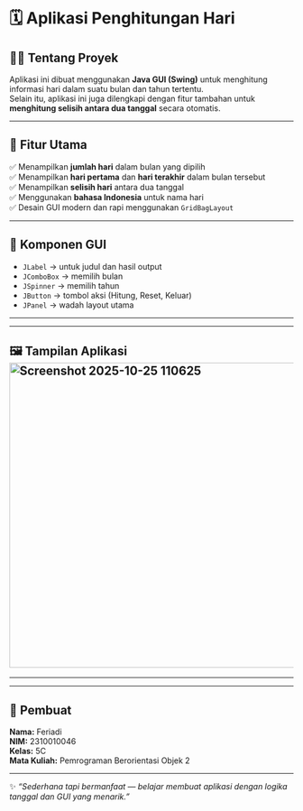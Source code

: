 # 🗓️ Aplikasi Penghitungan Hari

## 👨‍💻 Tentang Proyek
Aplikasi ini dibuat menggunakan **Java GUI (Swing)** untuk menghitung informasi hari dalam suatu bulan dan tahun tertentu.  
Selain itu, aplikasi ini juga dilengkapi dengan fitur tambahan untuk **menghitung selisih antara dua tanggal** secara otomatis.

---

## 🎯 Fitur Utama
✅ Menampilkan **jumlah hari** dalam bulan yang dipilih  
✅ Menampilkan **hari pertama** dan **hari terakhir** dalam bulan tersebut  
✅ Menampilkan **selisih hari** antara dua tanggal  
✅ Menggunakan **bahasa Indonesia** untuk nama hari  
✅ Desain GUI modern dan rapi menggunakan `GridBagLayout`  

---

## 🧱 Komponen GUI
- `JLabel` → untuk judul dan hasil output  
- `JComboBox` → memilih bulan  
- `JSpinner` → memilih tahun  
- `JButton` → tombol aksi (Hitung, Reset, Keluar)  
- `JPanel` → wadah layout utama  

---


---

## 🖼️ Tampilan Aplikasi<img width="586" height="541" alt="Screenshot 2025-10-25 110625" src="https://github.com/user-attachments/assets/ade97c72-6f57-48e9-bc8f-63aa71b8b52f" />




---


---

## 👤 Pembuat
**Nama:** Feriadi  
**NIM:** 2310010046  
**Kelas:** 5C  
**Mata Kuliah:** Pemrograman Berorientasi Objek 2  

---

✨ *“Sederhana tapi bermanfaat — belajar membuat aplikasi dengan logika tanggal dan GUI yang menarik.”*



